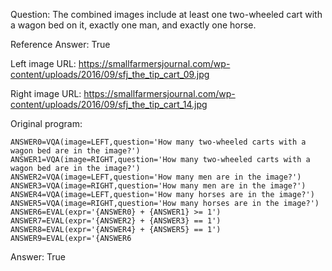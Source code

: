 Question: The combined images include at least one two-wheeled cart with a wagon bed on it, exactly one man, and exactly one horse.

Reference Answer: True

Left image URL: https://smallfarmersjournal.com/wp-content/uploads/2016/09/sfj_the_tip_cart_09.jpg

Right image URL: https://smallfarmersjournal.com/wp-content/uploads/2016/09/sfj_the_tip_cart_14.jpg

Original program:

```
ANSWER0=VQA(image=LEFT,question='How many two-wheeled carts with a wagon bed are in the image?')
ANSWER1=VQA(image=RIGHT,question='How many two-wheeled carts with a wagon bed are in the image?')
ANSWER2=VQA(image=LEFT,question='How many men are in the image?')
ANSWER3=VQA(image=RIGHT,question='How many men are in the image?')
ANSWER4=VQA(image=LEFT,question='How many horses are in the image?')
ANSWER5=VQA(image=RIGHT,question='How many horses are in the image?')
ANSWER6=EVAL(expr='{ANSWER0} + {ANSWER1} >= 1')
ANSWER7=EVAL(expr='{ANSWER2} + {ANSWER3} == 1')
ANSWER8=EVAL(expr='{ANSWER4} + {ANSWER5} == 1')
ANSWER9=EVAL(expr='{ANSWER6
```
Answer: True

